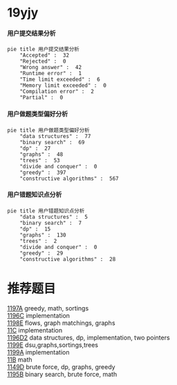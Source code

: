 # 19yjy

<!-- tabs:start -->



#### **用户提交结果分析**

```mermaid
pie title 用户提交结果分析
    "Accepted" :  32
    "Rejected" :  0
    "Wrong answer" :  42
    "Runtime error" :  1
    "Time limit exceeded" :  6
    "Memory limit exceeded" :  0
    "Compilation error" :  2
    "Partial" :  0
```

#### **用户做题类型偏好分析**

```mermaid
pie title 用户做题类型偏好分析
    "data structures" :  77
    "binary search" :  69
    "dp" :  27
    "graphs" :  48
    "trees" :  53
    "divide and conquer" :  0
    "greedy" :  397
    "constructive algorithms" :  567
```
#### **用户错题知识点分析**

```mermaid
pie title 用户错题知识点分析
    "data structures" :  5
    "binary search" :  7
    "dp" :  15
    "graphs" :  130
    "trees" :  2
    "divide and conquer" :  0
    "greedy" :  29
    "constructive algorithms" :  28
```



<!-- tabs:end -->
# 推荐题目
[1197A](https://codeforces.com/contest/1197/problem/A)		greedy,
                        math,
                        sortings		  
[1196C](https://codeforces.com/contest/1196/problem/C)		implementation		  
[1198E](https://codeforces.com/contest/1198/problem/E)		flows,
                        graph matchings,
                        graphs		  
[11C](https://codeforces.com/contest/11/problem/C)		implementation		  
[1196D2](https://codeforces.com/contest/1196D/problem/2)		data structures,
                        dp,
                        implementation,
                        two pointers		  
[1199E](https://codeforces.com/contest/1199/problem/E)		dsu,graphs,sortings,trees		  
[1199A](https://codeforces.com/contest/1199/problem/A)		implementation		  
[11B](https://codeforces.com/contest/11/problem/B)		math		  
[1149D](https://codeforces.com/contest/1149/problem/D)		brute force,
                        dp,
                        graphs,
                        greedy		  
[1195B](https://codeforces.com/contest/1195/problem/B)		binary search,
                        brute force,
                        math		  
